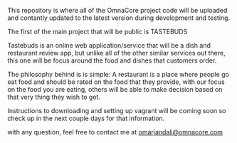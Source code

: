 This repository is where all of the OmnaCore project code will be uploaded and contantly updated to the latest version during development and testing.

The first of the main project that will be public is TASTEBUDS

Tastebuds is an online web application/service that will be a dish and restaurant review app, but unlike all of the other similar services out there, this one will be focus around the food and dishes that customers order.

The philosophy behind is is simple:
A restaurant is a place where people go eat food and should be rated on the food that they provide, with our focus on the food you are eating, others will be able to make decision based on that very thing they wish to get.

Instructions to downloading and setting up vagrant will be coming soon so check up in the next couple days for that information.

with any question, feel free to contact me at omarjandali@omnacore.com